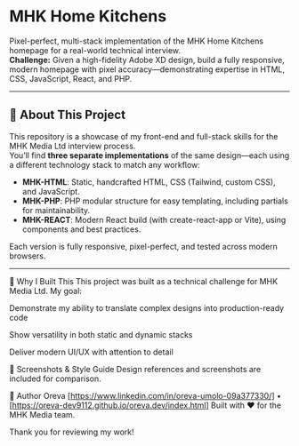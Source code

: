 # MHK Home Kitchens

Pixel-perfect, multi-stack implementation of the MHK Home Kitchens homepage for a real-world technical interview.  
**Challenge:** Given a high-fidelity Adobe XD design, build a fully responsive, modern homepage with pixel accuracy—demonstrating expertise in HTML, CSS, JavaScript, React, and PHP.

---

## 🚀 About This Project

This repository is a showcase of my front-end and full-stack skills for the MHK Media Ltd interview process.  
You’ll find **three separate implementations** of the same design—each using a different technology stack to match any workflow:

- **MHK-HTML**: Static, handcrafted HTML, CSS (Tailwind, custom CSS), and JavaScript.
- **MHK-PHP**: PHP modular structure for easy templating, including partials for maintainability.
- **MHK-REACT**: Modern React build (with create-react-app or Vite), using components and best practices.

Each version is fully responsive, pixel-perfect, and tested across modern browsers.

---

📝 Why I Built This
This project was built as a technical challenge for MHK Media Ltd. My goal:

Demonstrate my ability to translate complex designs into production-ready code

Show versatility in both static and dynamic stacks

Deliver modern UI/UX with attention to detail

📸 Screenshots & Style Guide
Design references and screenshots are included for comparison.

💼 Author
Oreva
[https://www.linkedin.com/in/oreva-umolo-09a377330/] • [https://oreva-dev9112.github.io/oreva.dev/index.html]
Built with ❤️ for the MHK Media team.

Thank you for reviewing my work!
